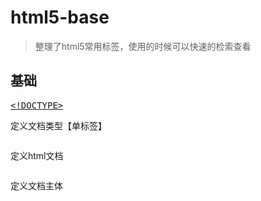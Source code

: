 # html5-base
> 整理了html5常用标签，使用的时候可以快速的检索查看
## 基础
[<pre><!DOCTYPE></pre>](http://www.w3school.com.cn/tags/tag_doctype.asp)定义文档类型【单标签】
[<pre><html></pre>](http://www.w3school.com.cn/tags/tag_html.asp)定义html文档
[<pre><body></pre>](http://www.w3school.com.cn/tags/tag_body.asp)定义文档主体
[<pre><title></pre>](http://www.w3school.com.cn/tags/tag_title.asp)定义文档的标题
[<pre><h1>...<h6></pre>](http://www.w3school.com.cn/tags/tag_hn.asp)定义html标题
[<pre><p></pre>](http://www.w3school.com.cn/tags/tag_p.asp)定义文档段落
[<pre><br></pre>](http://www.w3school.com.cn/tags/tag_br.asp)定义文本简单折行【单标签】
[<pre><hr></pre>](http://www.w3school.com.cn/tags/tag_hr.asp)定义水平线【单标签】
[<pre><!--...--></pre>](http://www.w3school.com.cn/tags/tag_comment.asp)定义文档注释